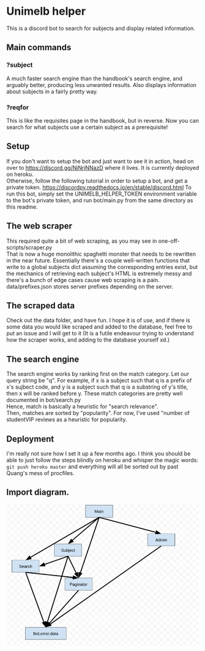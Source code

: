 # Unimelb helper

This is a discord bot to search for subjects and display related information.  

## Main commands  
### ?subject
A much faster search engine than the handbook's search engine, and arguably better, producing less unwanted results. Also displays information about subjects in a fairly pretty way.
### ?reqfor
This is like the requisites page in the handbook, but in reverse. Now you can search for what subjects use a certain subject as a prerequisite!

## Setup
If you don't want to setup the bot and just want to see it in action, head on over to https://discord.gg/NjNrjNNazD where it lives. It is currently deployed on heroku.   
Otherwise, follow the following tutorial in order to setup a bot, and get a private token.
https://discordpy.readthedocs.io/en/stable/discord.html
To run this bot, simply set the UNIMELB_HELPER_TOKEN environment variable to the bot's private token, and run bot/main.py from the same directory as this readme.

## The web scraper
This required quite a bit of web scraping, as you may see in one-off-scripts/scraper.py  
That is now a huge monolithic spaghetti monster that needs to be rewritten in the near future. Essentially there's a couple well-written functions that write to a global subjects dict assuming the corresponding entries exist, but the mechanics of retrieving each subject's HTML is extremely messy and there's a bunch of edge cases cause web scraping is a pain.
data/prefixes.json stores server prefixes depending on the server.

## The scraped data
Check out the data folder, and have fun. I hope it is of use, and if there is some data you would like scraped and added to the database, feel free to put an issue and I will get to it (It is a futile endeavour trying to understand how the scraper works, and adding to the database yourself xd.)

## The search engine
The search engine works by ranking first on the match category. Let our query string be "q". For example, if x is a subject such that q is a prefix of x's sujbect code, and y is a subject such that q is a substring of y's title, then x will be ranked before y. These match categories are pretty well documented in bot/search.py  
Hence, match is basically a heuristic for "search relevance".  
Then, matches are sorted by "popularity". For now, I've used "number of studentVIP reviews as a heuristic for popularity.

## Deployment
I'm really not sure how I set it up a few months ago. I think you should be able to just follow the steps blindly on heroku and whisper the magic words: `git push heroku master` and everything will all be sorted out by past Quang's mess of procfiles.

## Import diagram.
![import diagram](data/import_diagram.png)

